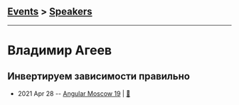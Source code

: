 ## [Events](../README.md) > [Speakers](../speakers.md)
---

# Владимир Агеев

## Инвертируем зависимости правильно
- 2021 Apr 28 -- [Angular Moscow 19](https://youtu.be/cL7jlkl4jtA)  | [:notebook:](https://acdn.tinkoff.ru/static/meetups-talk-1de0ecbd-5dab-4c4f-bd77-5e8835481e0b/DependencyInversion.pdf)  
